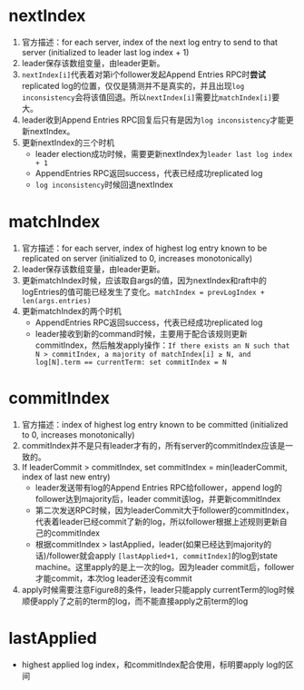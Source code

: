 # nextIndex
1. 官方描述：for each server, index of the next log entry  to send to that server (initialized to leader last log index + 1)
2. leader保存该数组变量，由leader更新。
3. `nextIndex[i]`代表着对第i个follower发起Append Entries RPC时**尝试**replicated log的位置，仅仅是猜测并不是真实的，并且出现`log inconsistency`会将该值回退。所以`nextIndex[i]`需要比`matchIndex[i]`要大。
4. leader收到Append Entries RPC回复后只有是因为`log inconsistency`才能更新nextIndex。
5. 更新nextIndex的三个时机
	- leader election成功时候，需要更新nextIndex为`leader last log index + 1`
	- AppendEntries RPC返回success，代表已经成功replicated log
	- `log inconsistency`时候回退nextIndex
# matchIndex
1. 官方描述：for each server, index of highest log entry known to be replicated on server  (initialized to 0, increases monotonically)
2. leader保存该数组变量，由leader更新。
3. 更新matchIndex时候，应该取自args的值，因为nextIndex和raft中的logEntries的值可能已经发生了变化。`matchIndex = prevLogIndex + len(args.entries)`
4. 更新matchIndex的两个时机
	- AppendEntries RPC返回success，代表已经成功replicated log
	- leader接收到新的command时候，主要用于配合该规则更新commitIndex，然后触发apply操作：`If there exists an N such that N > commitIndex, a majority of matchIndex[i] ≥ N, and log[N].term == currentTerm: set commitIndex = N`
# commitIndex
1. 官方描述：index of highest log entry known to be  committed (initialized to 0, increases  monotonically)
2. commitIndex并不是只有leader才有的，所有server的commitIndex应该是一致的。
3. If leaderCommit > commitIndex, set commitIndex = min(leaderCommit, index of last new entry)
	- leader发送带有log的Append Entries RPC给follower，append log的follower达到majority后，leader commit该log，并更新commitIndex
	- 第二次发送RPC时候，因为leaderCommit大于follower的commitIndex，代表着leader已经commit了新的log，所以follower根据上述规则更新自己的commitIndex
	- 根据commitIndex > lastApplied，leader(如果已经达到majority的话)/follower就会apply `[lastApplied+1, commitIndex]`的log到state machine。这里apply的是上一次的log。因为leader commit后，follower才能commit，本次log leader还没有commit
4. apply时候需要注意Figure8的条件，leader只能apply currentTerm的log时候顺便apply了之前的term的log，而不能直接apply之前term的log
# lastApplied
- highest applied log index，和commitIndex配合使用，标明要apply log的区间